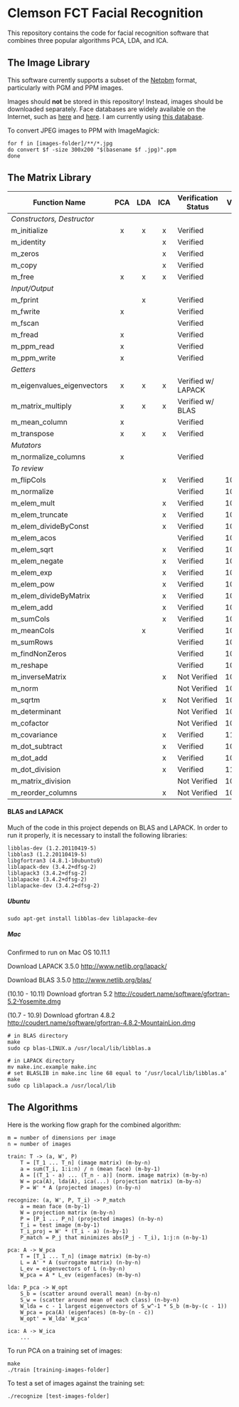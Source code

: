 # Clemson FCT Facial Recognition

This repository contains the code for facial recognition software that combines three popular algorithms PCA, LDA, and ICA.

## The Image Library

This software currently supports a subset of the [Netpbm](https://en.wikipedia.org/wiki/Netpbm_format) format, particularly with PGM and PPM images.

Images should __not__ be stored in this repository! Instead, images should be downloaded separately. Face databases are widely available on the Internet, such as [here](http://web.mit.edu/emeyers/www/face_databases.html) and [here](http://face-rec.org/databases/). I am currently using [this database](http://www.cl.cam.ac.uk/research/dtg/attarchive/facedatabase.html).

To convert JPEG images to PPM with ImageMagick:

```
for f in [images-folder]/**/*.jpg
do convert $f -size 300x200 "$(basename $f .jpg)".ppm
done
```

## The Matrix Library

Function Name              | PCA | LDA | ICA | Verification Status | Verify Date | Member
---                        |:---:|:---:|:---:|---                  |---          |---
_Constructors, Destructor_ |     |     |     |                     |             |
m_initialize               |  x  |  x  |  x  | Verified            |             |
m_identity                 |     |     |  x  | Verified            |             |
m_zeros                    |     |     |  x  | Verified            |             |
m_copy                     |     |     |  x  | Verified            |             |
m_free                     |  x  |  x  |  x  | Verified            |             |
_Input/Output_             |     |     |     |                     |             |
m_fprint                   |     |  x  |     | Verified            |             |
m_fwrite                   |  x  |     |     | Verified            |             |
m_fscan                    |     |     |     | Verified            |             |
m_fread                    |  x  |     |     | Verified            |             |
m_ppm_read                 |  x  |     |     | Verified            |             |
m_ppm_write                |  x  |     |     | Verified            |             |
_Getters_                  |     |     |     |                     |             |
m_eigenvalues_eigenvectors |  x  |  x  |  x  | Verified w/ LAPACK  |             |
m_matrix_multiply          |  x  |  x  |  x  | Verified w/ BLAS    |             |
m_mean_column              |  x  |     |     | Verified            |             |
m_transpose                |  x  |  x  |  x  | Verified            |             |
_Mutators_                 |     |     |     |                     |             |
m_normalize_columns        |  x  |     |     | Verified            |             |
_To review_                |     |     |     |                     |             |
m_flipCols                 |     |     |  x  | Verified            | 10/02/15    | James
m_normalize                |     |     |     | Verified            | 10/02/2015  | James
m_elem_mult                |     |     |  x  | Verified            | 10/02/2015  | James
m_elem_truncate            |     |     |  x  | Verified            | 10/02/2015  | James
m_elem_divideByConst       |     |     |  x  | Verified            | 10/02/2015  | James
m_elem_acos                |     |     |     | Verified            | 10/02/2015  | James
m_elem_sqrt                |     |     |  x  | Verified            | 10/02/2015  | James
m_elem_negate              |     |     |  x  | Verified            | 10/02/2015  | James
m_elem_exp                 |     |     |  x  | Verified            | 10/02/2015  | James
m_elem_pow                 |     |     |  x  | Verified            | 10/02/2015  | James
m_elem_divideByMatrix      |     |     |  x  | Verified            | 10/02/2015  | James
m_elem_add                 |     |     |  x  | Verified            | 10/02/2015  | James
m_sumCols                  |     |     |  x  | Verified            | 10/02/2015  | James
m_meanCols                 |     |  x  |     | Verified            | 10/02/2015  | James
m_sumRows                  |     |     |     | Verified            | 10/02/2015  | James
m_findNonZeros             |     |     |     | Verified            | 10/06/2015  | James
m_reshape                  |     |     |     | Verified            | 10/06/2015  | James
m_inverseMatrix            |     |     |  x  | Not Verified        | 10/07/15    | Miller
m_norm                     |     |     |     | Not Verified        | 10/07/15    | Miller
m_sqrtm                    |     |     |  x  | Not Verified        | 10/07/15    | Miller
m_determinant              |     |     |     | Not Verified        | 10/07/15    | Miller
m_cofactor                 |     |     |     | Not Verified        | 10/07/15    | Miller
m_covariance               |     |     |  x  | Verified            | 11/05/15    | Greg
m_dot_subtract             |     |     |  x  | Verified            | 10/21/15    | Taylor
m_dot_add                  |     |     |  x  | Verified            | 10/21/15    | Taylor
m_dot_division             |     |     |  x  | Verified            | 11/03/15    | Greg
m_matrix_division          |     |     |     | Not Verified        | 10/21/15    | Taylor
m_reorder_columns          |     |     |  x  | Not Verified        | 10/21/15    | Taylor

#### BLAS and LAPACK

Much of the code in this project depends on BLAS and LAPACK. In order to run it properly, it is necessary to install the following libraries:

    libblas-dev (1.2.20110419-5)
    libblas3 (1.2.20110419-5)
    libgfortran3 (4.8.1-10ubuntu9)
    liblapack-dev (3.4.2+dfsg-2)
    liblapack3 (3.4.2+dfsg-2)
    liblapacke (3.4.2+dfsg-2)
    liblapacke-dev (3.4.2+dfsg-2)

##### Ubuntu

    sudo apt-get install libblas-dev liblapacke-dev

##### Mac

Confirmed to run on Mac OS 10.11.1

Download LAPACK 3.5.0 http://www.netlib.org/lapack/

Download BLAS 3.5.0 http://www.netlib.org/blas/

(10.10 - 10.11) Download gfortran 5.2 http://coudert.name/software/gfortran-5.2-Yosemite.dmg

(10.7 - 10.9) Download gfortran 4.8.2 http://coudert.name/software/gfortran-4.8.2-MountainLion.dmg

    # in BLAS directory
    make
    sudo cp blas-LINUX.a /usr/local/lib/libblas.a

    # in LAPACK directory
    mv make.inc.example make.inc
    # set BLASLIB in make.inc line 68 equal to ‘/usr/local/lib/libblas.a’
    make
    sudo cp liblapack.a /usr/local/lib

## The Algorithms

Here is the working flow graph for the combined algorithm:

    m = number of dimensions per image
    n = number of images

    train: T -> (a, W', P)
        T = [T_1 ... T_n] (image matrix) (m-by-n)
        a = sum(T_i, 1:i:n) / n (mean face) (m-by-1)
        A = [(T_1 - a) ... (T_n - a)] (norm. image matrix) (m-by-n)
        W = pca(A), lda(A), ica(...) (projection matrix) (m-by-n)
        P = W' * A (projected images) (n-by-n)

    recognize: (a, W', P, T_i) -> P_match
        a = mean face (m-by-1)
        W = projection matrix (m-by-n)
        P = [P_1 ... P_n] (projected images) (n-by-n)
        T_i = test image (m-by-1)
        T_i_proj = W' * (T_i - a) (n-by-1)
        P_match = P_j that minimizes abs(P_j - T_i), 1:j:n (n-by-1)

    pca: A -> W_pca
        T = [T_1 ... T_n] (image matrix) (m-by-n)
        L = A' * A (surrogate matrix) (n-by-n)
        L_ev = eigenvectors of L (n-by-n)
        W_pca = A * L_ev (eigenfaces) (m-by-n)

    lda: P_pca -> W_opt
        S_b = (scatter around overall mean) (n-by-n)
        S_w = (scatter around mean of each class) (n-by-n)
        W_lda = c - 1 largest eigenvectors of S_w^-1 * S_b (m-by-(c - 1))
        W_pca = pca(A) (eigenfaces) (m-by-(n - c))
        W_opt' = W_lda' W_pca'

    ica: A -> W_ica
        ...

To run PCA on a training set of images:

    make
    ./train [training-images-folder]

To test a set of images against the training set:

    ./recognize [test-images-folder]
